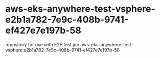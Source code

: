 # aws-eks-anywhere-test-vsphere-e2b1a782-7e9c-408b-9741-ef427e7e197b-58
repository for use with E2E test job aws-eks-anywhere-test-vsphere:e2b1a782-7e9c-408b-9741-ef427e7e197b-58
